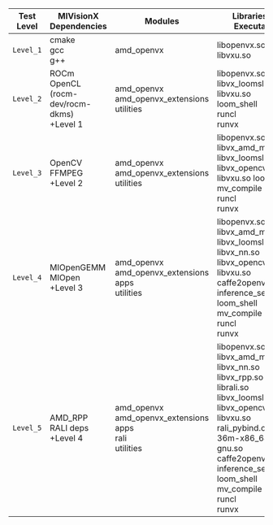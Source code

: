 | Test Level | MIVisionX Dependencies | Modules | Libraries and Executables |
|------------|------------------------|---------|---------------------------|
| `Level_1` |cmake <br> gcc <br> g++|amd_openvx|libopenvx.so <br> libvxu.so|
| `Level_2` |ROCm OpenCL (rocm-dev/rocm-dkms) <br> +Level 1|amd_openvx <br> amd_openvx_extensions <br> utilities|libopenvx.so <br> libvx_loomsl.so <br>  libvxu.so <br> loom_shell <br> runcl <br> runvx|
| `Level_3` |OpenCV <br>  FFMPEG <br> +Level 2|amd_openvx <br> amd_openvx_extensions <br> utilities|libopenvx.so <br>  libvx_amd_media.so <br>  libvx_loomsl.so <br>  libvx_opencv.so <br>  libvxu.so loom_shell <br>  mv_compile <br>  runcl <br>  runvx|
| `Level_4` |MIOpenGEMM <br> MIOpen <br> +Level 3|amd_openvx <br>  amd_openvx_extensions <br> apps <br> utilities|libopenvx.so <br>  libvx_amd_media.so <br>  libvx_loomsl.so <br>  libvx_nn.so <br>  libvx_opencv.so <br>  libvxu.so <br> caffe2openvx <br>  inference_server_app <br>  loom_shell <br>  mv_compile <br>  runcl <br>  runvx|
| `Level_5` |AMD_RPP <br> RALI deps <br> +Level 4|amd_openvx <br> amd_openvx_extensions <br> apps <br> rali <br> utilities|libopenvx.so <br>  libvx_amd_media.so  <br> libvx_nn.so <br> libvx_rpp.so <br> librali.so   <br>  libvx_loomsl.so <br> libvx_opencv.so <br>  libvxu.so <br> rali_pybind.cpython-36m-x86_64-linux-gnu.so <br> caffe2openvx <br>  inference_server_app <br>  loom_shell <br>  mv_compile <br>  runcl <br>  runvx |
